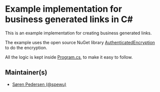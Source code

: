 # Example implementation for business generated links in C#
This is an example implementation for creating business generated links. 

The example uses the open source NuGet library [AuthenticatedEncryption](https://github.com/trustpilot/nuget-authenticated-encryption) to do the encryption.

All the logic is kept inside [Program.cs](https://github.com/trustpilot/business-generated-links-example/blob/master/ExampleImplementation/Program.cs), to make it easy to follow.

## Maintainer(s)

- [Søren Pedersen (@spewu)](https://github.com/spewu)